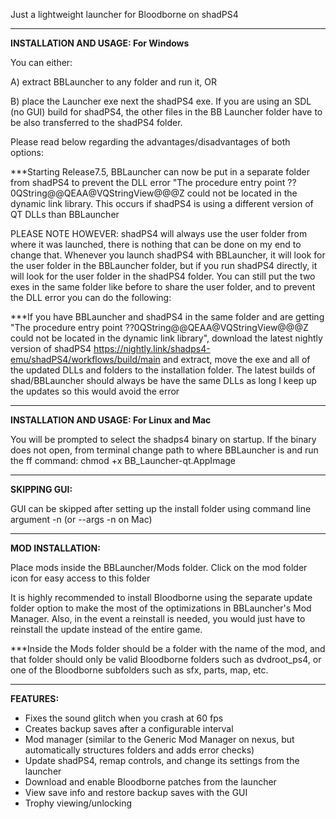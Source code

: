 Just a lightweight launcher for Bloodborne on shadPS4

___________________________________

**INSTALLATION AND USAGE: For Windows**

You can either:

A) extract BBLauncher to any folder and run it, OR

B) place the Launcher exe next the shadPS4 exe. If you are using an SDL (no GUI) build for shadPS4, the other files in the BB Launcher folder have to be also transferred to the shadPS4 folder.

Please read below regarding the advantages/disadvantages of both options:

***Starting Release7.5, BBLauncher can now be put in a separate folder from shadPS4 to prevent the DLL error "The procedure entry point ??0QString@@QEAA@VQStringView@@@Z could not be located in the dynamic link library. This occurs if shadPS4 is using a different version of QT DLLs than BBLauncher

PLEASE NOTE HOWEVER: shadPS4 will always use the user folder from where it was launched, there is nothing that can be done on my end to change that. Whenever you launch shadPS4 with BBLauncher, it will look for the user folder in the BBLauncher folder, but if you run shadPS4 directly, it will look for the user folder in the shadPS4 folder. You can still put the two exes in the same folder like before to share the user folder, and to prevent the DLL error you can do the following:

***If you have BBLauncher and shadPS4 in the same folder and are getting "The procedure entry point ??0QString@@QEAA@VQStringView@@@Z could not be located in the dynamic link library", download the latest nightly version of shadPS4 https://nightly.link/shadps4-emu/shadPS4/workflows/build/main and extract, move the exe and all of the updated DLLs and folders to the installation folder. The latest builds of shad/BBLauncher should always be have the same DLLs as long I keep up the updates so this would avoid the error

_____________________________________

**INSTALLATION AND USAGE: For Linux and Mac**

You will be prompted to select the shadps4 binary on startup. If the binary does not open, from terminal change path to where BBLauncher is and run the ff command: chmod +x BB_Launcher-qt.AppImage

_____________________________________

**SKIPPING GUI:**

GUI can be skipped after setting up the install folder using command line argument -n (or --args -n on Mac)

____________________________________

**MOD INSTALLATION:**

Place mods inside the BBLauncher/Mods folder. Click on the mod folder icon for easy access to this folder

It is highly recommended to install Bloodborne using the separate update folder option to make the most of the optimizations in BBLauncher's Mod Manager. Also, in the event a reinstall is needed, you would just have to reinstall the update instead of the entire game.

***Inside the Mods folder should be a folder with the name of the mod, and that folder should only be valid Bloodborne folders such as dvdroot_ps4, or one of the Bloodborne subfolders such as sfx, parts, map, etc.

____________________________________

**FEATURES:**

- Fixes the sound glitch when you crash at 60 fps
- Creates backup saves after a configurable interval
- Mod manager (similar to the Generic Mod Manager on nexus, but automatically structures folders and adds error checks)
- Update shadPS4, remap controls, and change its settings from the launcher
- Download and enable Bloodborne patches from the launcher
- View save info and restore backup saves with the GUI
- Trophy viewing/unlocking

